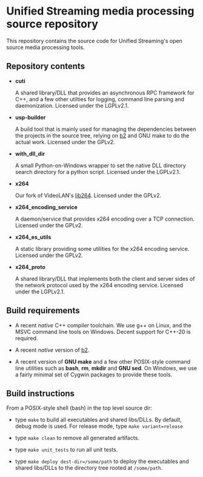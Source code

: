 # Unified Streaming media processing source repository

This repository contains the source code for Unified Streaming's open source
media processing tools.

## Repository contents

* **cuti**

  A shared library/DLL that provides an asynchronous RPC framework for
  C++, and a few other utilties for logging, command line parsing and
  daemonization. Licensed under the LGPLv2.1.

* **usp-builder**

  A build tool that is mainly used for managing the dependencies
  between the projects in the source tree, relying on
  [b2](https://www.bfgroup.xyz/b2/) and GNU make to do the actual
  work. Licensed under the GPLv2.

* **with_dll_dir**

  A small Python-on-Windows wrapper to set the native DLL directory
  search directory for a python script. Licensed under the LGPLv2.1.

* **x264**

  Our fork of VideoLAN's
  [lib264](https://www.videolan.org/developers/x264.html). Licensed
  under the GPLv2.

* **x264_encoding_service**

  A daemon/service that provides x264 encoding over a TCP
  connection. Licensed under the GPLv2.

* **x264_es_utils**

  A static library providing some utilities for the x264 encoding
  service. Licensed under the GPLv2.

* **x264_proto**

  A shared library/DLL that implements both the client and server
  sides of the network protocol used by the x264 encoding
  service. Licensed under the LGPLv2.1.

## Build requirements

* A recent *native* C++ compiler toolchain. We use g++ on Linux, and
  the MSVC command line tools on Windows. Decent support for C++-20
  is required.

* A recent *native* version of [b2](https://www.bfgroup.xyz/b2/).

* A recent version of **GNU make** and a few other POSIX-style command
  line utilities such as **bash**, **rm**, **mkdir** and **GNU sed**. On
  Windows, we use a fairly minimal set of Cygwin packages to provide
  these tools.

## Build instructions

From a POSIX-style shell (bash) in the top level source dir:

* type `make` to build all executables and shared libs/DLLs. By
  default, debug mode is used. For release mode, type `make
  variant=release`

* type `make clean` to remove all generated artifacts.

* type `make unit_tests` to run all unit tests.

* type `make deploy dest-dir=/some/path` to deploy the executables
  and shared libs/DLLs to the directory tree rooted at `/some/path`.




